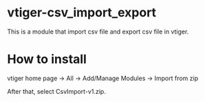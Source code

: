 # vtiger-csv_import_export

This is a module that import csv file and export csv file in vtiger.

# How to install

vtiger home page -> All -> Add/Manage Modules -> Import from zip

After that, select CsvImport-v1.zip.
